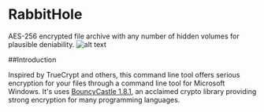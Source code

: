 # RabbitHole

AES-256 encrypted file archive with any number of hidden volumes for plausible deniability.
![alt text][logo]

[logo]: https://github.com/eflite/RabbitHole/blob/master/rabbitHoleLogo2.png "RabbitHole"

##Introduction

Inspired by TrueCrypt and others, this command line tool offers serious encryption for your files through a command line tool for Microsoft Windows. It's uses [BouncyCastle 1.8.1](https://en.wikipedia.org/wiki/Bouncy_Castle_(cryptography)), an acclaimed crypto library providing strong encryption for many programming languages. 
